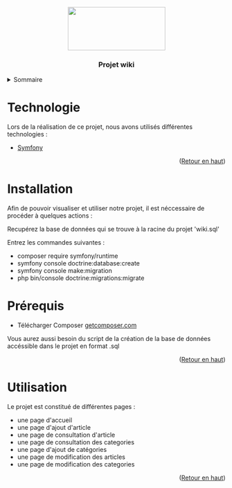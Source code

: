 <p align="center">
  <img src="https://static.wikia.nocookie.net/minecraft_gamepedia/images/a/a7/Wiki_header2_rev6.png/revision/latest?cb=20211013130132" style="width:225px; height:100px;" />
</p>
 <h3 align="center">Projet wiki</h3>


</div>

<!-- TABLE OF CONTENTS -->
<details>
  <summary>Sommaire</summary>
  <ol>
	  <li><a href="#Technologie">Technologies Utilisées</a></li>
    <li><a href="#Installation">Installation</a></li>
    <li><a href="#Prérequis">Les Prérequis</a></li>
    <li><a href="#Utilisation">Utilisation</a></li>
  </ol>
</details>


# Technologie

Lors de la réalisation de ce projet, nous avons utilisés différentes technologies :
* [Symfony](https://symfony.com/)

<p align="right">(<a href="#top">Retour en haut</a>)</p>

<!-- Installation -->
# Installation

Afin de pouvoir visualiser et utiliser notre projet, il est néccessaire de procéder à quelques actions :

Recupérez la base de données qui se trouve à la racine du projet 'wiki.sql'

<p>Entrez les commandes suivantes :</p>

<ul> 
<li>composer require symfony/runtime</li>
<li>symfony console doctrine:database:create</li>
<li>symfony console make:migration</li>
<li>php bin/console doctrine:migrations:migrate</li>
</ul>



# Prérequis


* Télécharger Composer [getcomposer.com](https://getcomposer.org/download/)

Vous aurez aussi besoin du script de la création de la base de données accéssible dans le projet en format .sql

<p align="right">(<a href="#top">Retour en haut</a>)</p>

<!-- Utilisation -->

# Utilisation

Le projet est constitué de différentes pages :

* une page d'accueil
* une page d'ajout d'article
* une page de consultation d'article
* une page de consultation des categories
* une page d'ajout de catégories
* une page de modification des articles
* une page de modification des categories


<p align="right">(<a href="#top">Retour en haut</a>)</p>

